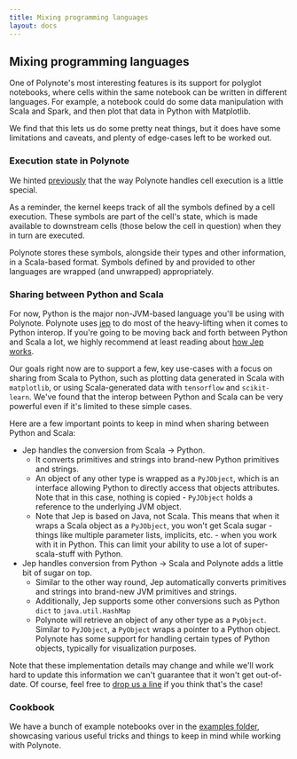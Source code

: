 ```yaml
---
title: Mixing programming languages
layout: docs
---
```


## Mixing programming languages

One of Polynote's most interesting features is its support for polyglot notebooks, where cells within the same notebook 
can be written in different languages. For example, a notebook could do some data manipulation with Scala and Spark, 
and then plot that data in Python with Matplotlib. 

We find that this lets us do some pretty neat things, but it does have some limitations and caveats, and plenty of edge-cases
left to be worked out. 

### Execution state in Polynote

We hinted [previously](02-basic-usage.md#The-symbol-table-and-input-scope) that the way Polynote handles cell execution
is a little special.

As a reminder, the kernel keeps track of all the symbols defined by a cell execution. These symbols are part 
of the cell's state, which is made available to downstream cells (those below the cell in question) when they in turn 
are executed. 

Polynote stores these symbols, alongside their types and other information, in a Scala-based format. Symbols defined by
and provided to other languages are wrapped (and unwrapped) appropriately. 

### Sharing between Python and Scala

For now, Python is the major non-JVM-based language you'll be using with Polynote. Polynote uses 
[jep](https://github.com/ninia/jep) to do most of the heavy-lifting when it comes to Python interop. If you're going to
be moving back and forth between Python and Scala a lot, we highly recommend at least reading about 
[how Jep works](https://github.com/ninia/jep/wiki/How-Jep-Works).

Our goals right now are to support a few, key use-cases with a focus on sharing from Scala to Python, 
such as plotting data generated in Scala with `matplotlib`, or using Scala-generated data with `tensorflow` and 
`scikit-learn`. We've found that the interop between Python and Scala can be very powerful even if it's limited to these 
simple cases. 

Here are a few important points to keep in mind when sharing between Python and Scala:

* Jep handles the conversion from Scala -> Python. 
  * It converts primitives and strings into brand-new Python primitives and strings. 
  * An object of any other type is wrapped as a `PyJObject`, which is an interface allowing Python to directly access 
    that objects attributes. Note that in this case, nothing is copied - `PyJObject` holds a reference to the underlying 
    JVM object. 
  * Note that Jep is based on Java, not Scala. This means that when it wraps a Scala object as a `PyJObject`, you won't 
    get Scala sugar - things like multiple parameter lists, implicits, etc. - when you work with it in Python. 
    This can limit your ability to use a lot of super-scala-stuff with Python.
* Jep handles conversion from Python -> Scala and Polynote adds a little bit of sugar on top. 
  * Similar to the other way round, Jep automatically converts primitives and strings into brand-new JVM primitives and strings.
  * Additionally, Jep supports some other conversions such as Python `dict` to `java.util.HashMap`
  * Polynote will retrieve an object of any other type as a `PyObject`. Similar to `PyJObject`, a `PyObject` wraps a pointer
    to a Python object. Polynote has some support for handling certain types of Python objects, typically for visualization 
    purposes. 

Note that these implementation details may change and while we'll work hard to update this information we can't guarantee
that it won't get out-of-date. Of course, feel free to [drop us a line](https://gitter.im/polynote/polynote) if you 
think that's the case!

### Cookbook

We have a bunch of example notebooks over in the [examples folder](https://github.com/polynote/polynote/tree/master/docs/examples), 
showcasing various useful tricks and things to keep in mind while working with Polynote. 

